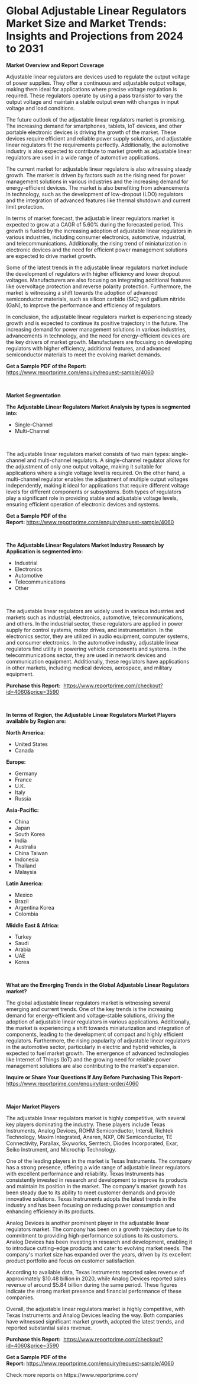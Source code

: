 <p><h1>Global Adjustable Linear Regulators Market Size and Market Trends: Insights and Projections from 2024 to 2031</h1></p><p><strong>Market Overview and Report Coverage</strong></p>
<p><p>Adjustable linear regulators are devices used to regulate the output voltage of power supplies. They offer a continuous and adjustable output voltage, making them ideal for applications where precise voltage regulation is required. These regulators operate by using a pass transistor to vary the output voltage and maintain a stable output even with changes in input voltage and load conditions.</p><p>The future outlook of the adjustable linear regulators market is promising. The increasing demand for smartphones, tablets, IoT devices, and other portable electronic devices is driving the growth of the market. These devices require efficient and reliable power supply solutions, and adjustable linear regulators fit the requirements perfectly. Additionally, the automotive industry is also expected to contribute to market growth as adjustable linear regulators are used in a wide range of automotive applications.</p><p>The current market for adjustable linear regulators is also witnessing steady growth. The market is driven by factors such as the rising need for power management solutions in various industries and the increasing demand for energy-efficient devices. The market is also benefiting from advancements in technology, such as the development of low-dropout (LDO) regulators and the integration of advanced features like thermal shutdown and current limit protection.</p><p>In terms of market forecast, the adjustable linear regulators market is expected to grow at a CAGR of 5.60% during the forecasted period. This growth is fueled by the increasing adoption of adjustable linear regulators in various industries, including consumer electronics, automotive, industrial, and telecommunications. Additionally, the rising trend of miniaturization in electronic devices and the need for efficient power management solutions are expected to drive market growth.</p><p>Some of the latest trends in the adjustable linear regulators market include the development of regulators with higher efficiency and lower dropout voltages. Manufacturers are also focusing on integrating additional features like overvoltage protection and reverse polarity protection. Furthermore, the market is witnessing a shift towards the adoption of advanced semiconductor materials, such as silicon carbide (SiC) and gallium nitride (GaN), to improve the performance and efficiency of regulators.</p><p>In conclusion, the adjustable linear regulators market is experiencing steady growth and is expected to continue its positive trajectory in the future. The increasing demand for power management solutions in various industries, advancements in technology, and the need for energy-efficient devices are the key drivers of market growth. Manufacturers are focusing on developing regulators with higher efficiency, additional features, and advanced semiconductor materials to meet the evolving market demands.</p></p>
<p><strong>Get a Sample PDF of the Report:</strong> <a href="https://www.reportprime.com/enquiry/request-sample/4060">https://www.reportprime.com/enquiry/request-sample/4060</a></p>
<p>&nbsp;</p>
<p><strong>Market Segmentation</strong></p>
<p><strong>The Adjustable Linear Regulators Market Analysis by types is segmented into:</strong></p>
<p><ul><li>Single-Channel</li><li>Multi-Channel</li></ul></p>
<p>&nbsp;</p>
<p><p>The adjustable linear regulators market consists of two main types: single-channel and multi-channel regulators. A single-channel regulator allows for the adjustment of only one output voltage, making it suitable for applications where a single voltage level is required. On the other hand, a multi-channel regulator enables the adjustment of multiple output voltages independently, making it ideal for applications that require different voltage levels for different components or subsystems. Both types of regulators play a significant role in providing stable and adjustable voltage levels, ensuring efficient operation of electronic devices and systems.</p></p>
<p><strong>Get a Sample PDF of the Report:</strong>&nbsp;<a href="https://www.reportprime.com/enquiry/request-sample/4060">https://www.reportprime.com/enquiry/request-sample/4060</a></p>
<p>&nbsp;</p>
<p><strong>The Adjustable Linear Regulators Market Industry Research by Application is segmented into:</strong></p>
<p><ul><li>Industrial</li><li>Electronics</li><li>Automotive</li><li>Telecommunications</li><li>Other</li></ul></p>
<p>&nbsp;</p>
<p><p>The adjustable linear regulators are widely used in various industries and markets such as industrial, electronics, automotive, telecommunications, and others. In the industrial sector, these regulators are applied in power supply for control systems, motor drives, and instrumentation. In the electronics sector, they are utilized in audio equipment, computer systems, and consumer electronics. In the automotive industry, adjustable linear regulators find utility in powering vehicle components and systems. In the telecommunications sector, they are used in network devices and communication equipment. Additionally, these regulators have applications in other markets, including medical devices, aerospace, and military equipment.</p></p>
<p><strong>Purchase this Report:</strong>&nbsp; <a href="https://www.reportprime.com/checkout?id=4060&price=3590">https://www.reportprime.com/checkout?id=4060&price=3590</a></p>
<p>&nbsp;</p>
<p><strong>In terms of Region, the Adjustable Linear Regulators Market Players available by Region are:</strong></p>
<p>
    <p> <strong> North America: </strong>
        <ul>
            <li>United States</li>
            <li>Canada</li>
        </ul>
        </p> 
    <p> <strong> Europe: </strong>
        <ul>
            <li>Germany</li>
            <li>France</li>
            <li>U.K.</li>
            <li>Italy</li>
            <li>Russia</li>
        </ul>
        </p> 
    <p> <strong> Asia-Pacific: </strong>
        <ul>
            <li>China</li>
            <li>Japan</li>
            <li>South Korea</li>
            <li>India</li>
            <li>Australia</li>
            <li>China Taiwan</li>
            <li>Indonesia</li>
            <li>Thailand</li>
            <li>Malaysia</li>
        </ul>
        </p> 
    <p> <strong> Latin America: </strong>
        <ul>
            <li>Mexico</li>
            <li>Brazil</li>
            <li>Argentina Korea</li>
            <li>Colombia</li>
        </ul>
        </p> 
    <p> <strong> Middle East & Africa: </strong>
        <ul>
            <li>Turkey</li>
            <li>Saudi</li>
            <li>Arabia</li>
            <li>UAE</li>
            <li>Korea</li>
        </ul>
    </p>
    </p>
<p>&nbsp;</p>
<p><strong>What are the Emerging Trends in the Global Adjustable Linear Regulators market?</strong></p>
<p><p>The global adjustable linear regulators market is witnessing several emerging and current trends. One of the key trends is the increasing demand for energy-efficient and voltage-stable solutions, driving the adoption of adjustable linear regulators in various applications. Additionally, the market is experiencing a shift towards miniaturization and integration of components, leading to the development of compact and highly efficient regulators. Furthermore, the rising popularity of adjustable linear regulators in the automotive sector, particularly in electric and hybrid vehicles, is expected to fuel market growth. The emergence of advanced technologies like Internet of Things (IoT) and the growing need for reliable power management solutions are also contributing to the market's expansion.</p></p>
<p><strong>Inquire or Share Your Questions If Any Before Purchasing This Report</strong>- <a href="https://www.reportprime.com/enquiry/pre-order/4060">https://www.reportprime.com/enquiry/pre-order/4060</a></p>
<p>&nbsp;</p>
<p><strong>Major Market Players</strong></p>
<p><p>The adjustable linear regulators market is highly competitive, with several key players dominating the industry. These players include Texas Instruments, Analog Devices, ROHM Semiconductor, Intersil, Richtek Technology, Maxim Integrated, Anaren, NXP, ON Semiconductor, TE Connectivity, Parallax, Skyworks, Semtech, Diodes Incorporated, Exar, Seiko Instrument, and Microchip Technology.</p><p>One of the leading players in the market is Texas Instruments. The company has a strong presence, offering a wide range of adjustable linear regulators with excellent performance and reliability. Texas Instruments has consistently invested in research and development to improve its products and maintain its position in the market. The company's market growth has been steady due to its ability to meet customer demands and provide innovative solutions. Texas Instruments adopts the latest trends in the industry and has been focusing on reducing power consumption and enhancing efficiency in its products.</p><p>Analog Devices is another prominent player in the adjustable linear regulators market. The company has been on a growth trajectory due to its commitment to providing high-performance solutions to its customers. Analog Devices has been investing in research and development, enabling it to introduce cutting-edge products and cater to evolving market needs. The company's market size has expanded over the years, driven by its excellent product portfolio and focus on customer satisfaction.</p><p>According to available data, Texas Instruments reported sales revenue of approximately $10.48 billion in 2020, while Analog Devices reported sales revenue of around $5.84 billion during the same period. These figures indicate the strong market presence and financial performance of these companies.</p><p>Overall, the adjustable linear regulators market is highly competitive, with Texas Instruments and Analog Devices leading the way. Both companies have witnessed significant market growth, adopted the latest trends, and reported substantial sales revenue.</p></p>
<p><strong>Purchase this Report:</strong>&nbsp;&nbsp;<a href="https://www.reportprime.com/checkout?id=4060&price=3590">https://www.reportprime.com/checkout?id=4060&price=3590</a></p>
<p></p>
<p><strong>Get a Sample PDF of the Report:</strong>&nbsp;<a href="https://www.reportprime.com/enquiry/request-sample/4060">https://www.reportprime.com/enquiry/request-sample/4060</a></p>
<p>Check more reports on https://www.reportprime.com/</p>